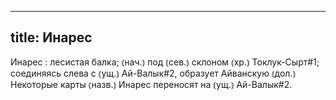 
---
title: Инарес
---
Инарес
: лесистая балка; ⦅нач.⦆ под ⦅сев.⦆ склоном ⦅хр.⦆ Токлук-Сырт#1; соединяясь слева с ⦅ущ.⦆ Ай-Валык#2, образует Айванскую ⦅дол.⦆ Некоторые карты ⦅назв.⦆ Инарес переносят на ⦅ущ.⦆ Ай-Валык#2.
